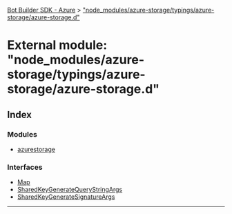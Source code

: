 [Bot Builder SDK - Azure](../README.md) > ["node_modules/azure-storage/typings/azure-storage/azure-storage.d"](../modules/_node_modules_azure_storage_typings_azure_storage_azure_storage_d_.md)



# External module: "node_modules/azure-storage/typings/azure-storage/azure-storage.d"

## Index

### Modules

* [azurestorage](_node_modules_azure_storage_typings_azure_storage_azure_storage_d_.azurestorage.md)


### Interfaces

* [Map](../interfaces/_node_modules_azure_storage_typings_azure_storage_azure_storage_d_.map.md)
* [SharedKeyGenerateQueryStringArgs](../interfaces/_node_modules_azure_storage_typings_azure_storage_azure_storage_d_.sharedkeygeneratequerystringargs.md)
* [SharedKeyGenerateSignatureArgs](../interfaces/_node_modules_azure_storage_typings_azure_storage_azure_storage_d_.sharedkeygeneratesignatureargs.md)



---
